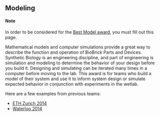 <h2> Modeling</h2>


<div class="highlightBox">
	<h4>Note</h4>
	<p>In order to be considered for the <a href="http://2015.igem.org/Judging/Awards#SpecialPrizes">Best Model award</a>, you must fill out this page.</p>
</div>


<p>Mathematical models and computer simulations provide a great way to describe the function and operation of BioBrick Parts and Devices. Synthetic Biology is an engineering discipline, and part of engineering is simulation and modeling to determine the
	behavior of your design before you build it. Designing and simulating can be iterated many times in a computer before moving to the lab. This award is for teams who build a model of their system and use it to inform system design or simulate expected
	behavior in conjunction with experiments in the wetlab.</p>

<p>
	Here are a few examples from previous teams:
</p>
<ul>
	<li><a href="http://2014.igem.org/Team:ETH_Zurich/modeling/overview">ETH Zurich 2014</a></li>
	<li><a href="http://2014.igem.org/Team:Waterloo/Math_Book">Waterloo 2014</a></li>
</ul>
